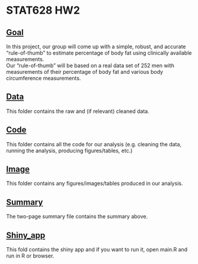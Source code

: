 # STAT628 HW2 
## [Goal](guideline/)
In this project, our group will come up with a simple, robust, and accurate “rule-of-thumb” to estimate percentage of body fat using clinically available measurements.\
Our “rule-of-thumb” will be based on a real data set of 252 men with measurements of their percentage of body fat and various body circumference measurements.

## [Data](data/) 
This folder contains the raw and (if relevant) cleaned data.

## [Code](code/)
This folder contains all the code for our analysis (e.g. cleaning the data, running the analysis, producing figures/tables, etc.)

## [Image](image/)
This folder contains any figures/images/tables produced in our analysis.

## [Summary](summary.pdf) 
The two-page summary file contains the summary above.

## [Shiny_app](shiny_app/)
This fold contains the shiny app and if you want to run it, open main.R and run in R or browser.

